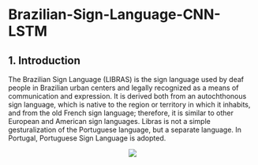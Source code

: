 # Brazilian-Sign-Language-CNN-LSTM

## 1. Introduction

<p>The Brazilian Sign Language (LIBRAS) is the sign language used by deaf people in Brazilian urban centers and legally recognized as a means of communication and expression. It is derived both from an autochthonous sign language, which is native to the region or territory in which it inhabits, and from the old French sign language; therefore, it is similar to other European and American sign languages. Libras is not a simple gesturalization of the Portuguese language, but a separate language. In Portugal, Portuguese Sign Language is adopted.</p>

<center><img src="http://www.pcdlegal.com.br/wp-content/themes/pcdlegal/images/leimariadapenha.gif"></center>
